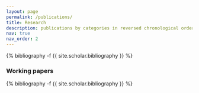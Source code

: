 ```yaml
---
layout: page
permalink: /publications/
title: Research
description: publications by categories in reversed chronological order. generated by jekyll-scholar.
nav: true
nav_order: 2
---
```

<!-- _pages/publications.md -->
<div class="publications">

{% bibliography -f {{ site.scholar.bibliography }} %}

</div>


<h3>Working papers</h3>
<div class="publications">

{% bibliography -f {{ site.scholar.bibliography }} %}

</div>